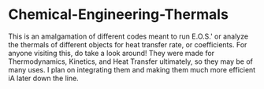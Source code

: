 # Chemical-Engineering-Thermals
This is an amalgamation of different codes meant to run E.O.S.' or analyze the thermals of different objects for heat transfer rate, or coefficients.
For anyone visiting this, do take a look around! They were made for Thermodynamics, Kinetics, and Heat Transfer ultimately, so they may be of many uses. I plan on integrating them and making them much more efficient iA later down the line.
